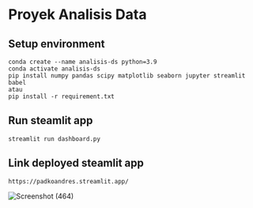 # Proyek Analisis Data

## Setup environment
```
conda create --name analisis-ds python=3.9
conda activate analisis-ds
pip install numpy pandas scipy matplotlib seaborn jupyter streamlit babel
atau
pip install -r requirement.txt
```

## Run steamlit app
```
streamlit run dashboard.py
```

## Link deployed steamlit app
```
https://padkoandres.streamlit.app/
```
![Screenshot (464)](https://github.com/Koandres/Proyek-Analisis-Data/assets/71997383/6e84fa44-c872-4675-97f0-ee2f93379d00)
```
